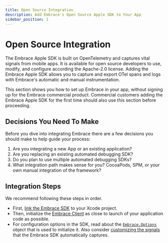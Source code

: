 ```yaml
---
title: Open Source Integration
description: Add Embrace's Open Source Apple SDK to Your App
sidebar_position: 1
---
```


# Open Source Integration

The Embrace Apple SDK is built on OpenTelemetry and captures vital signals from mobile apps. It is available for open source developers to use, modify, and configure according the Apache-2.0 license. Adding the Embrace Apple SDK allows you to capture and export OTel spans and logs with Embrace's automatic and manual instrumentation.

This section shows you how to set up Embrace in your app, without signing up for the Embrace commercial product. Commercial customers adding the Embrace Apple SDK for the first time should also use this section before proceeding.

## Decisions You Need To Make

Before you dive into integrating Embrace there are a few decisions you should make to help guide your process:

1. Are you integrating a new App or an existing application?
1. Are you replacing an existing automated debugging SDK?
1. Do you plan to use multiple automated debugging SDKs?
1. What integration path makes sense for you?  CocoaPods, SPM, or your own manual integration of the framework?

## Integration Steps

We recommend following these steps in order.

- First, [link the Embrace SDK](/ios//open-source/integration/linking-embrace.md) to your Xcode project.
- Then, initialize the [Embrace Client](/ios/open-source/integration/embrace-client.md) as close to launch of your application code as possible. 
- For configuration options in the SDK, read about the [`Embrace.Options`](/ios/open-source/integration/embrace-options.md) object that is used to initialize it. Also consider [customizing the signals](/ios/open-source/integration/customizing-signals.md) that the Embrace SDK automatically captures.
